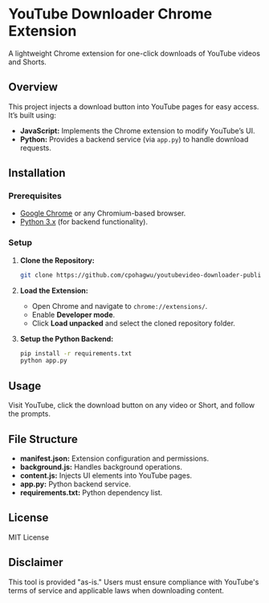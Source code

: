 # YouTube Downloader Chrome Extension

A lightweight Chrome extension for one-click downloads of YouTube videos and Shorts.

## Overview

This project injects a download button into YouTube pages for easy access. It’s built using:

- **JavaScript:** Implements the Chrome extension to modify YouTube’s UI.
- **Python:** Provides a backend service (via `app.py`) to handle download requests.

## Installation

### Prerequisites

- [Google Chrome](https://www.google.com/chrome/) or any Chromium-based browser.
- [Python 3.x](https://www.python.org/downloads/) (for backend functionality).

### Setup

1. **Clone the Repository:**

   ```bash
   git clone https://github.com/cpohagwu/youtubevideo-downloader-public.git
   ```

2. **Load the Extension:**
   - Open Chrome and navigate to `chrome://extensions/`.
   - Enable **Developer mode**.
   - Click **Load unpacked** and select the cloned repository folder.

3. **Setup the Python Backend:**

   ```bash
   pip install -r requirements.txt
   python app.py
   ```

## Usage

Visit YouTube, click the download button on any video or Short, and follow the prompts.

## File Structure

- **manifest.json:** Extension configuration and permissions.
- **background.js:** Handles background operations.
- **content.js:** Injects UI elements into YouTube pages.
- **app.py:** Python backend service.
- **requirements.txt:** Python dependency list.

## License

MIT License

## Disclaimer

This tool is provided "as-is." Users must ensure compliance with YouTube's terms of service and applicable laws when downloading content.
